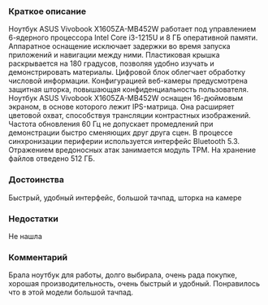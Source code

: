 ### **Краткое описание**
Ноутбук ASUS Vivobook X1605ZA-MB452W работает под управлением 6-ядерного процессора Intel Core i3-1215U и 8 ГБ оперативной памяти. Аппаратное оснащение исключает задержки во время запуска приложений и навигации между ними. Пластиковая крышка раскрывается на 180 градусов, позволяя удобно изучать и демонстрировать материалы. Цифровой блок облегчает обработку числовой информации. Конфигурацией веб-камеры предусмотрена защитная шторка, повышающая конфиденциальность пользователя.  Ноутбук ASUS Vivobook X1605ZA-MB452W оснащен 16-дюймовым экраном, в основе которого лежит IPS-матрица. Она расширяет цветовой охват, способствуя трансляции контрастных изображений. Частота обновления 60 Гц не допускает промедлений при демонстрации быстро сменяющих друг друга сцен. В процессе синхронизации периферии используется интерфейс Bluetooth 5.3. Отражением вредоносных атак занимается модуль TPM. На хранение файлов отведено 512 ГБ.

### **Достоинства**
Быстрый, удобный интерфейс, большой тачпад, шторка на камере

### **Недостатки**
Не нашла

### **Комментарий**
Брала ноутбук для работы, долго выбирала, очень рада покупке, хорошая производительность, очень быстрый и удобный. Понравилось что в этой модели большой тачпад.
